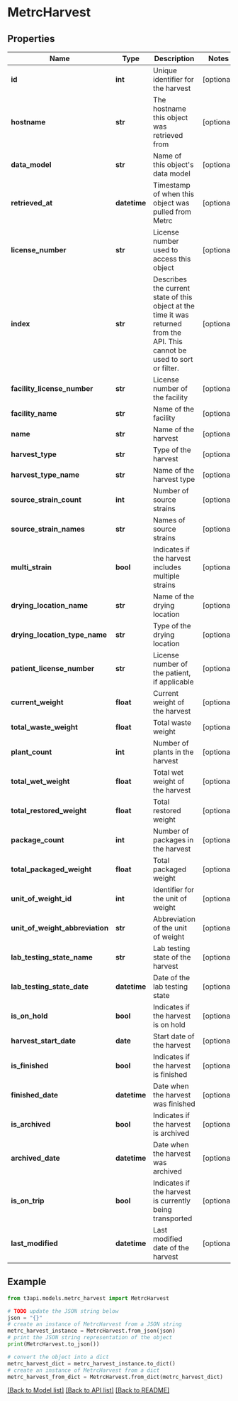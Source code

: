 # MetrcHarvest


## Properties

Name | Type | Description | Notes
------------ | ------------- | ------------- | -------------
**id** | **int** | Unique identifier for the harvest | [optional] 
**hostname** | **str** | The hostname this object was retrieved from | [optional] 
**data_model** | **str** | Name of this object&#39;s data model | [optional] 
**retrieved_at** | **datetime** | Timestamp of when this object was pulled from Metrc | [optional] 
**license_number** | **str** | License number used to access this object | [optional] 
**index** | **str** | Describes the current state of this object at the time it was returned from the API. This cannot be used to sort or filter. | [optional] 
**facility_license_number** | **str** | License number of the facility | [optional] 
**facility_name** | **str** | Name of the facility | [optional] 
**name** | **str** | Name of the harvest | [optional] 
**harvest_type** | **str** | Type of the harvest | [optional] 
**harvest_type_name** | **str** | Name of the harvest type | [optional] 
**source_strain_count** | **int** | Number of source strains | [optional] 
**source_strain_names** | **str** | Names of source strains | [optional] 
**multi_strain** | **bool** | Indicates if the harvest includes multiple strains | [optional] 
**drying_location_name** | **str** | Name of the drying location | [optional] 
**drying_location_type_name** | **str** | Type of the drying location | [optional] 
**patient_license_number** | **str** | License number of the patient, if applicable | [optional] 
**current_weight** | **float** | Current weight of the harvest | [optional] 
**total_waste_weight** | **float** | Total waste weight | [optional] 
**plant_count** | **int** | Number of plants in the harvest | [optional] 
**total_wet_weight** | **float** | Total wet weight of the harvest | [optional] 
**total_restored_weight** | **float** | Total restored weight | [optional] 
**package_count** | **int** | Number of packages in the harvest | [optional] 
**total_packaged_weight** | **float** | Total packaged weight | [optional] 
**unit_of_weight_id** | **int** | Identifier for the unit of weight | [optional] 
**unit_of_weight_abbreviation** | **str** | Abbreviation of the unit of weight | [optional] 
**lab_testing_state_name** | **str** | Lab testing state of the harvest | [optional] 
**lab_testing_state_date** | **datetime** | Date of the lab testing state | [optional] 
**is_on_hold** | **bool** | Indicates if the harvest is on hold | [optional] 
**harvest_start_date** | **date** | Start date of the harvest | [optional] 
**is_finished** | **bool** | Indicates if the harvest is finished | [optional] 
**finished_date** | **datetime** | Date when the harvest was finished | [optional] 
**is_archived** | **bool** | Indicates if the harvest is archived | [optional] 
**archived_date** | **datetime** | Date when the harvest was archived | [optional] 
**is_on_trip** | **bool** | Indicates if the harvest is currently being transported | [optional] 
**last_modified** | **datetime** | Last modified date of the harvest | [optional] 

## Example

```python
from t3api.models.metrc_harvest import MetrcHarvest

# TODO update the JSON string below
json = "{}"
# create an instance of MetrcHarvest from a JSON string
metrc_harvest_instance = MetrcHarvest.from_json(json)
# print the JSON string representation of the object
print(MetrcHarvest.to_json())

# convert the object into a dict
metrc_harvest_dict = metrc_harvest_instance.to_dict()
# create an instance of MetrcHarvest from a dict
metrc_harvest_from_dict = MetrcHarvest.from_dict(metrc_harvest_dict)
```
[[Back to Model list]](../README.md#documentation-for-models) [[Back to API list]](../README.md#documentation-for-api-endpoints) [[Back to README]](../README.md)


